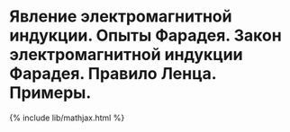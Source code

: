 # Явление электромагнитной индукции. Опыты Фарадея. Закон электромагнитной индукции Фарадея. Правило Ленца. Примеры.

{% include lib/mathjax.html %}

